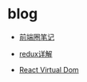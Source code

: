 # blog

* [前端圈笔记](http://www.qdfuns.com/house/15457/note)

* [redux详解](https://github.com/ty19105/blog/issues/2)

* [React Virtual Dom](https://github.com/ty19105/blog/issues/3)
